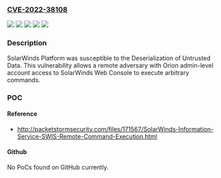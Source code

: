 ### [CVE-2022-38108](https://cve.mitre.org/cgi-bin/cvename.cgi?name=CVE-2022-38108)
![](https://img.shields.io/static/v1?label=Product&message=Orion%20Platform&color=blue)
![](https://img.shields.io/static/v1?label=Product&message=SolarWinds%20Platform%20&color=blue)
![](https://img.shields.io/static/v1?label=Version&message=%3C%3D%202020.2.6%20HF5%20and%20prior%20versions%20&color=brighgreen)
![](https://img.shields.io/static/v1?label=Version&message=%3C%3D%202022.3%20and%20prior%20versions%20&color=brighgreen)
![](https://img.shields.io/static/v1?label=Vulnerability&message=CWE-502%20Deserialization%20of%20Untrusted%20Data&color=brighgreen)

### Description

SolarWinds Platform was susceptible to the Deserialization of Untrusted Data. This vulnerability allows a remote adversary with Orion admin-level account access to SolarWinds Web Console to execute arbitrary commands.

### POC

#### Reference
- http://packetstormsecurity.com/files/171567/SolarWinds-Information-Service-SWIS-Remote-Command-Execution.html

#### Github
No PoCs found on GitHub currently.

